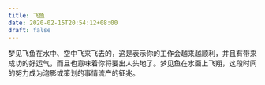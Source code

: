 ```yaml
---
title: 飞鱼
date: 2020-02-15T20:54:12+08:00
draft: false
---
```


梦见飞鱼在水中、空中飞来飞去的，这是表示你的工作会越来越顺利，并且有带来成功的好运气，而且也意味着你将要出人头地了。梦见鱼在水面上飞翔，这段时间的努力成为泡影或策划的事情流产的征兆。